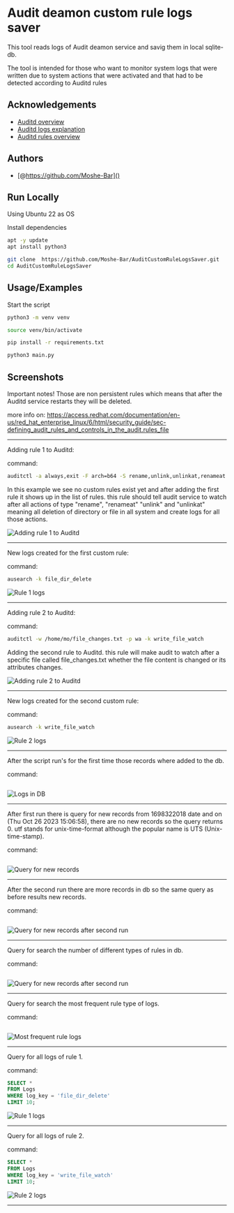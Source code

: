 # Audit deamon custom rule logs saver
This tool reads logs of Audit deamon service and savig them in local sqlite-db.


The tool is intended for those who want to monitor system logs that were written due to system actions that were activated and that had to be detected according to Auditd rules


## Acknowledgements
 - [Auditd overview](https://access.redhat.com/documentation/en-us/red_hat_enterprise_linux/7/html/security_guide/chap-system_auditing)
 - [Auditd logs explanation](https://access.redhat.com/documentation/en-us/red_hat_enterprise_linux/7/html/security_guide/sec-understanding_audit_log_files)
 - [Auditd rules overview](https://access.redhat.com/documentation/en-us/red_hat_enterprise_linux/7/html/security_guide/sec-defining_audit_rules_and_controls)



## Authors


- [@https://github.com/Moshe-Bar]()



## Run Locally

Using Ubuntu 22 as OS

Install dependencies

```bash
apt -y update
apt install python3
```
```bash
git clone  https://github.com/Moshe-Bar/AuditCustomRuleLogsSaver.git
cd AuditCustomRuleLogsSaver
```

## Usage/Examples

Start the script


```bash
python3 -m venv venv
```
```bash
source venv/bin/activate
```
```bash
pip install -r requirements.txt  
```
```bash
python3 main.py
```


## Screenshots

Important notes!
Those are non persistent rules which means that after the Auditd service restarts they will be deleted.

more info on: https://access.redhat.com/documentation/en-us/red_hat_enterprise_linux/6/html/security_guide/sec-defining_audit_rules_and_controls_in_the_audit.rules_file

-----

Adding rule 1 to Auditd:

command: 
```bash
auditctl -a always,exit -F arch=b64 -S rename,unlink,unlinkat,renameat -F key=file_dir_delete 
```

In this example we see no custom rules exist yet and after adding the first rule it shows up in the list of rules.
this rule should tell audit service to watch after all actions of type "rename", "renameat" "unlink" and "unlinkat" meaning all deletion of directory or file in all system and create logs for all those actions.

![Adding rule 1 to Auditd](https://github.com/Moshe-Bar/AuditCustomRuleLogsSaver/blob/develop/screenshots/adding%20rule%201.png)

-----

New logs created for the first custom rule:

command:
```bash
ausearch -k file_dir_delete
```

![Rule 1 logs](https://github.com/Moshe-Bar/AuditCustomRuleLogsSaver/blob/develop/screenshots/rule%201%20logs.png)

-----

Adding rule 2 to Auditd: 

command:
```bash
auditctl -w /home/mo/file_changes.txt -p wa -k write_file_watch
```
 
Adding the second rule to Auditd.
this rule will make audit to watch after a specific file called file_changes.txt whether the file content is changed or its attributes changes. 

![Adding rule 2 to Auditd](https://github.com/Moshe-Bar/AuditCustomRuleLogsSaver/blob/develop/screenshots/adding%20rule%202.png)

-----

New logs created for the second custom rule:

command:
```bash
ausearch -k write_file_watch
```

![Rule 2 logs](https://github.com/Moshe-Bar/AuditCustomRuleLogsSaver/blob/develop/screenshots/rule%202%20logs.png)

-----

After the script run's for the first time those records where added to the db.

command:
```sql

```

![Logs in DB](https://github.com/Moshe-Bar/AuditCustomRuleLogsSaver/blob/develop/screenshots/logs%20in%20db.png)

-----

After first run there is query for new records from 1698322018 date and on (Thu Oct 26 2023 15:06:58), there are no new records so the query returns 0.
utf stands for unix-time-format although the popular name is UTS (Unix-time-stamp).

command:
```sql

```

![Query for new records](https://github.com/Moshe-Bar/AuditCustomRuleLogsSaver/blob/develop/screenshots/before%20second%20run.png)

-----

After the second run there are more records in db so the same query as before results new records.

command:
```sql

```

![Query for new records after second run](https://github.com/Moshe-Bar/AuditCustomRuleLogsSaver/blob/develop/screenshots/after%20second%20run.png)

-----

Query for search the number of different types of rules in db.

command:
```sql

```

![Query for new records after second run](https://github.com/Moshe-Bar/AuditCustomRuleLogsSaver/blob/develop/screenshots/types%20of%20rules.png)

-----

Query for search the most frequent rule type of logs.

command:
```sql

```

![Most frequent rule logs](https://github.com/Moshe-Bar/AuditCustomRuleLogsSaver/blob/develop/screenshots/rule%201.png)

-----

Query for all logs of rule 1.

command:
```sql
SELECT * 
FROM Logs 
WHERE log_key = 'file_dir_delete'
LIMIT 10;
```

![Rule 1 logs](https://github.com/Moshe-Bar/AuditCustomRuleLogsSaver/blob/develop/screenshots/filter%20by%20rule%201%20in%20db.png)

-----

Query for all logs of rule 2.

command:
```sql
SELECT * 
FROM Logs 
WHERE log_key = 'write_file_watch'
LIMIT 10;
```

![Rule 2 logs](https://github.com/Moshe-Bar/AuditCustomRuleLogsSaver/blob/develop/screenshots/filter%20by%20rule2%20in%20db.png)

-----